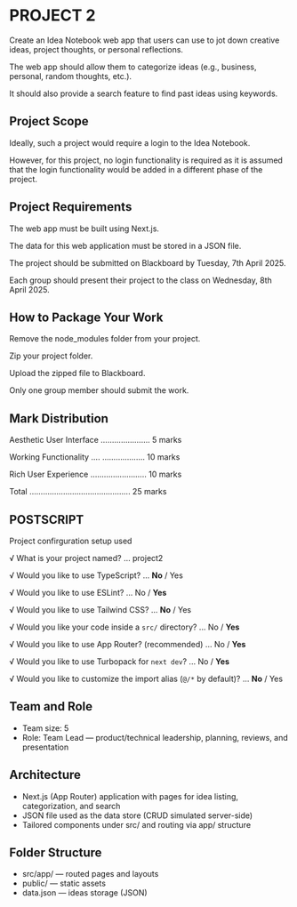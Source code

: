 # PROJECT 2

Create an Idea Notebook web app that users can use to jot down creative ideas, project thoughts, or personal reflections.

The web app should allow them to categorize ideas (e.g., business, personal, random thoughts, etc.).

It should also provide a search feature to find past ideas using keywords.

## Project Scope

Ideally, such a project would require a login to the Idea Notebook.

However, for this project, no login functionality is required as it is assumed that the login functionality would be added in a different phase of the project.

## Project Requirements

The web app must be built using Next.js.

The data for this web application must be stored in a JSON file.

The project should be submitted on Blackboard by Tuesday, 7th April 2025.

Each group should present their project to the class on Wednesday, 8th April 2025.

## How to Package Your Work

Remove the node_modules folder from your project.

Zip your project folder.

Upload the zipped file to Blackboard.

Only one group member should submit the work.

## Mark Distribution

Aesthetic User Interface …………………. 5 marks

Working Functionality …. ………………. 10 marks

Rich User Experience …………..……….. 10 marks

Total ……………………………………... 25 marks

## POSTSCRIPT

Project confirguration setup used

√ What is your project named? ... project2

√ Would you like to use TypeScript? ... **No** / Yes

√ Would you like to use ESLint? ... No / **Yes**

√ Would you like to use Tailwind CSS? ... **No** / Yes

√ Would you like your code inside a `src/` directory? ... No / **Yes**

√ Would you like to use App Router? (recommended) ... No / **Yes**

√ Would you like to use Turbopack for `next dev`? ... No / **Yes**

√ Would you like to customize the import alias (`@/*` by default)? ... **No** / Yes

## Team and Role

* Team size: 5
* Role: Team Lead — product/technical leadership, planning, reviews, and presentation

## Architecture

* Next.js (App Router) application with pages for idea listing, categorization, and search
* JSON file used as the data store (CRUD simulated server-side)
* Tailored components under src/ and routing via app/ structure

## Folder Structure

* src/app/ — routed pages and layouts
* public/ — static assets
* data.json — ideas storage (JSON)
